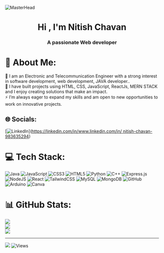 ![MasterHead](https://user-images.githubusercontent.com/10498744/210012254-234538ff-d198-48aa-8964-37e6fd45d227.gif)
<h1 align="center">Hi , I'm Nitish Chavan</h1>
<h3 align="center">A passionate Web developer</h3>
<!-- <img src="https://miro.medium.com/v2/da:true/resize:fit:750/1*yw0TnheAGN-LPneDaTlaxw.gif" alt="Background" width="100%" /> -->

# 💫 About Me:
🔭 I am an Electronic and Telecommunication Engineer with a strong interest in software development, web development, JAVA developer..<br>🤝 I have built projects using HTML, CSS, JavaScript, ReactJs, MERN STACK and I enjoy creating solutions that make an impact.<br>⚡ I’m always eager to expand my skills and am open to new opportunities to work on innovative projects.


## 🌐 Socials:
[![LinkedIn](https://img.shields.io/badge/LinkedIn-%230077B5.svg?logo=linkedin&logoColor=white)]([https://linkedin.com/in/www.linkedin.com/in/ nitish-chavan-983635294](https://www.linkedin.com/in/nitish-chavan-983635294/)) 

# 💻 Tech Stack:
![Java](https://img.shields.io/badge/java-%23ED8B00.svg?style=for-the-badge&logo=openjdk&logoColor=white) ![JavaScript](https://img.shields.io/badge/javascript-%23323330.svg?style=for-the-badge&logo=javascript&logoColor=%23F7DF1E) ![CSS3](https://img.shields.io/badge/css3-%231572B6.svg?style=for-the-badge&logo=css3&logoColor=white) ![HTML5](https://img.shields.io/badge/html5-%23E34F26.svg?style=for-the-badge&logo=html5&logoColor=white) ![Python](https://img.shields.io/badge/python-3670A0?style=for-the-badge&logo=python&logoColor=ffdd54) ![C++](https://img.shields.io/badge/c++-%2300599C.svg?style=for-the-badge&logo=c%2B%2B&logoColor=white) ![Express.js](https://img.shields.io/badge/express.js-%23404d59.svg?style=for-the-badge&logo=express&logoColor=%2361DAFB) ![NodeJS](https://img.shields.io/badge/node.js-6DA55F?style=for-the-badge&logo=node.js&logoColor=white) ![React](https://img.shields.io/badge/react-%2320232a.svg?style=for-the-badge&logo=react&logoColor=%2361DAFB) ![TailwindCSS](https://img.shields.io/badge/tailwindcss-%2338B2AC.svg?style=for-the-badge&logo=tailwind-css&logoColor=white) ![MySQL](https://img.shields.io/badge/mysql-4479A1.svg?style=for-the-badge&logo=mysql&logoColor=white) ![MongoDB](https://img.shields.io/badge/MongoDB-%234ea94b.svg?style=for-the-badge&logo=mongodb&logoColor=white) ![GitHub](https://img.shields.io/badge/github-%23121011.svg?style=for-the-badge&logo=github&logoColor=white) ![Arduino](https://img.shields.io/badge/-Arduino-00979D?style=for-the-badge&logo=Arduino&logoColor=white) ![Canva](https://img.shields.io/badge/Canva-%2300C4CC.svg?style=for-the-badge&logo=Canva&logoColor=white)
# 📊 GitHub Stats:
![](https://github-readme-stats.vercel.app/api?username=nitish619&theme=blue-green&hide_border=false&include_all_commits=true&count_private=false)<br/>
![](https://github-readme-streak-stats.herokuapp.com/?user=nitish619&theme=blue-green&hide_border=false)<br/>
![](https://github-readme-stats.vercel.app/api/top-langs/?username=nitish619&theme=blue-green&hide_border=false&include_all_commits=true&count_private=false&layout=compact)

---
[![](https://visitcount.itsvg.in/api?id=nitish619&icon=4&color=6)](https://visitcount.itsvg.in)
![Views](https://hits.seeyoufarm.com/api/count/incr/badge.svg?url=https://github.com/nitish619&count_bg=%23000000&title_bg=%23FFFFFF00&icon=&icon_color=%23FFFFFF00&title=Views&edge_flat=true)

<!-- Proudly created with GPRM ( https://gprm.itsvg.in ) -->
